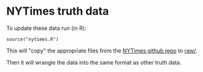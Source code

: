 # NYTimes truth data

To update these data run (in R):

    source("nytimes.R")
    
This will "copy" the appropriate files from the 
[NYTimes github repo](https://raw.githubusercontent.com/nytimes/covid-19-data/)
to [raw/](./raw).

Then it will wrangle the data into the same format as other truth data.
